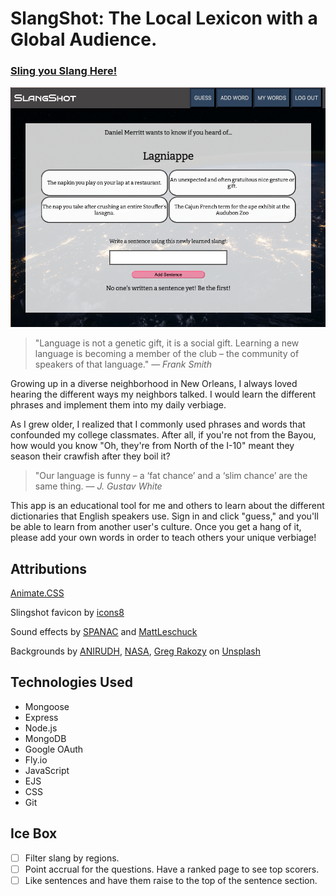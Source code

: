# SlangShot: The Local Lexicon with a Global Audience.
### [Sling you Slang Here!](https://slangshot.fly.dev/)
<img width="1440" alt="Screenshot of SlangShot" src="public/assets/images/screenshot.png">

>"Language is not a genetic gift, it is a social gift. Learning a new language is becoming a member of the club – the community of speakers of that language." — *Frank Smith*

Growing up in a diverse neighborhood in New Orleans, I always loved hearing the different ways my neighbors talked. I would learn the different phrases and implement them into my daily verbiage. 

As I grew older, I realized that I commonly used phrases and words that confounded my college classmates. After all, if you're not from the Bayou, how would you know "Oh, they're from North of the I-10" meant they season their crawfish after they boil it?

>"Our language is funny – a ‘fat chance’ and a ‘slim chance’ are the same thing. — *J. Gustav White*   

This app is an educational tool for me and others to learn about the different dictionaries that English speakers use. Sign in and click "guess," and you'll be able to learn from another user's culture. Once you get a hang of it, please add your own words in order to teach others your unique verbiage!

## Attributions

[Animate.CSS](animate.style)

Slingshot favicon by [icons8](https://icons8.com/icons/set/slingshot)

Sound effects by [SPANAC](https://www.freesoundslibrary.com/sike-sound-effect/) and [MattLeschuck](https://pixabay.com/sound-effects/success-bell-6776/)


Backgrounds by <a href="https://unsplash.com/pt-br/@lanirudhreddy?utm_source=unsplash&utm_medium=referral&utm_content=creditCopyText">ANIRUDH</a>, <a href="https://unsplash.com/@nasa?utm_source=unsplash&utm_medium=referral&utm_content=creditCopyText">NASA</a>, <a href="https://unsplash.com/@grakozy?utm_source=unsplash&utm_medium=referral&utm_content=creditCopyText">Greg Rakozy</a> on <a href="https://unsplash.com/images/nature/earth?utm_source=unsplash&utm_medium=referral&utm_content=creditCopyText">Unsplash</a>


## Technologies Used
- Mongoose
- Express
- Node.js
- MongoDB
- Google OAuth
- Fly.io
- JavaScript
- EJS
- CSS
- Git

## Ice Box
- [ ] Filter slang by regions.
- [ ] Point accrual for the questions. Have a ranked page to see top scorers.
- [ ] Like sentences and have them raise to the top of the sentence section.